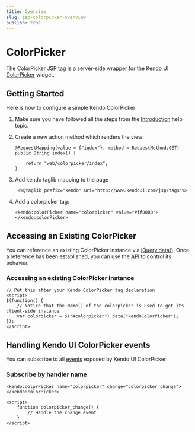 ```yaml
---
title: Overview
slug: jsp-colorpicker-overview
publish: true
---
```


# ColorPicker

The ColorPicker JSP tag is a server-side wrapper for the [Kendo UI ColorPicker](/kendo-ui/api/web/colorpicker) widget.

## Getting Started

Here is how to configure a simple Kendo ColorPicker:

1.  Make sure you have followed all the steps from the [Introduction](/kendo-ui/getting-started/using-kendo-with/jsp/introduction) help topic.

2.  Create a new action method which renders the view:

        @RequestMapping(value = {"index"}, method = RequestMethod.GET)
        public String index() {

            return "web/colorpicker/index";
        }

3. Add kendo taglib mapping to the page

        <%@taglib prefix="kendo" uri="http://www.kendoui.com/jsp/tags"%>

4.  Add a colorpicker tag:

        <kendo:colorPicker name="colorpicker" value="#ff0000">
        </kendo:colorPicker>

## Accessing an Existing ColorPicker

You can reference an existing ColorPicker instance via [jQuery.data()](http://api.jquery.com/jQuery.data/).
Once a reference has been established, you can use the [API](/kendo-ui/api/web/colorpicker#methods) to control its behavior.

### Accessing an existing ColorPicker instance

    // Put this after your Kendo ColorPicker tag declaration
    <script>
    $(function() {
        // Notice that the Name() of the colorpicker is used to get its client-side instance
        var colorpicker = $("#colorpicker").data("kendoColorPicker");
    });
    </script>

## Handling Kendo UI ColorPicker events

You can subscribe to all [events](/kendo-ui/api/web/colorpicker#events) exposed by Kendo UI ColorPicker:

### Subscribe by handler name

    <kendo:colorPicker name="colorpicker" change="colorpicker_change"></kendo:colorPicker>

    <script>
        function colorpicker_change() {
            // Handle the change event
        }
    </script>
